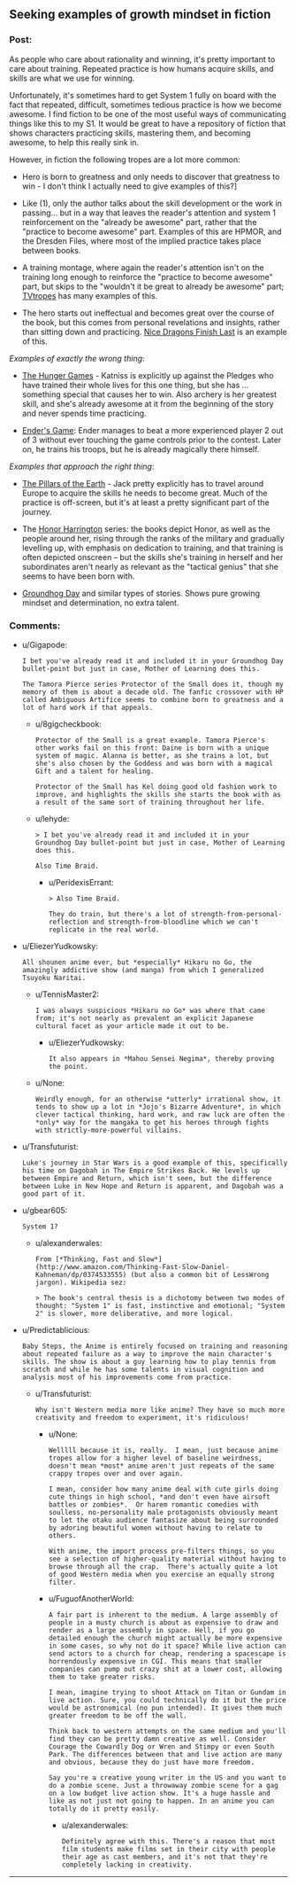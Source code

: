 ## Seeking examples of growth mindset in fiction

### Post:

As people who care about rationality and winning, it's pretty important to care about training. Repeated practice is how humans acquire skills, and skills are what we use for winning.

Unfortunately, it's sometimes hard to get System 1 fully on board with the fact that repeated, difficult, sometimes tedious practice is how we become awesome. I find fiction to be one of the most useful ways of communicating things like this to my S1. It would be great to have a repository of fiction that shows characters practicing skills, mastering them, and becoming awesome, to help this really sink in.

However, in fiction the following tropes are a lot more common:

* Hero is born to greatness and only needs to discover that greatness to win - I don't think I actually need to give examples of this?]

* Like (1), only the author talks about the skill development or the work in passing… but in a way that leaves the reader's attention and system 1 reinforcement on the "already be awesome" part, rather that the "practice to become awesome" part. Examples of this are HPMOR, and the Dresden Files, where most of the implied practice takes place between books.

* A training montage, where again the reader's attention isn't on the training long enough to reinforce the "practice to become awesome" part, but skips to the "wouldn't it be great to already be awesome" part; [TVtropes](http://tvtropes.org/pmwiki/pmwiki.php/Main/TrainingMontage) has many examples of this.

* The hero starts out ineffectual and becomes great over the course of the book, but this comes from personal revelations and insights, rather than sitting down and practicing. [Nice Dragons Finish Last](https://www.goodreads.com/book/show/20426102-nice-dragons-finish-last) is an example of this.

*Examples of exactly the wrong thing*:

* [The Hunger Games](https://en.wikipedia.org/wiki/The_Hunger_Games) - Katniss is explicitly up against the Pledges who have trained their whole lives for this one thing, but she has … something special that causes her to win. Also archery is her greatest skill, and she's already awesome at it from the beginning of the story and never spends time practicing.

* [Ender's Game](https://en.wikipedia.org/wiki/Ender%27s_Game):  Ender manages to beat a more experienced player 2 out of 3 without ever touching the game controls prior to the contest. Later on, he trains his troops, but he is already magically there himself.

*Examples that approach the right thing*:

* [The Pillars of the Earth](http://www.rakuten.com/prod/the-pillars-of-the-earth/204583267.html?listingid=-1&ranMID=36342&ranEAID=je6NUbpObpQ&ranSiteID=je6NUbpObpQ-ZyCNGK4.s2vUzJ2bdIwDOA&scid=af_linkshare&adid=18094&siteID=je6NUbpObpQ-ZyCNGK4.s2vUzJ2bdIwDOA) - Jack pretty explicitly has to travel around Europe to acquire the skills he needs to become great. Much of the practice is off-screen, but it's at least a pretty significant part of the journey.

* The [Honor Harrington](https://en.wikipedia.org/wiki/Honor_Harrington) series: the books depict Honor, as well as the people around her, rising through the ranks of the military and gradually levelling up, with emphasis on dedication to training, and that training is often depicted onscreen – but the skills she's training in herself and her subordinates aren't nearly as relevant as the "tactical genius" that she seems to have been born with.

* [Groundhog Day](https://en.wikipedia.org/wiki/Groundhog_Day_(film)) and similar types of stories. Shows pure growing mindset and determination, no extra talent.

### Comments:

- u/Gigapode:
  ```
  I bet you've already read it and included it in your Groundhog Day bullet-point but just in case, Mother of Learning does this. 

  The Tamora Pierce series Protector of the Small does it, though my memory of them is about a decade old. The fanfic crossover with HP called Ambiguous Artifice seems to combine born to greatness and a lot of hard work if that appeals.
  ```

  - u/8gigcheckbook:
    ```
    Protector of the Small is a great example. Tamora Pierce's other works fail on this front: Daine is born with a unique system of magic. Alanna is better, as she trains a lot, but she's also chosen by the Goddess and was born with a magical Gift and a talent for healing. 

    Protector of the Small has Kel doing good old fashion work to improve, and highlights the skills she starts the book with as a result of the same sort of training throughout her life.
    ```

  - u/lehyde:
    ```
    > I bet you've already read it and included it in your Groundhog Day bullet-point but just in case, Mother of Learning does this.

    Also Time Braid.
    ```

    - u/PeridexisErrant:
      ```
      > Also Time Braid.

      They do train, but there's a lot of strength-from-personal-reflection and strength-from-bloodline which we can't replicate in the real world.
      ```

- u/EliezerYudkowsky:
  ```
  All shounen anime ever, but *especially* Hikaru no Go, the amazingly addictive show (and manga) from which I generalized Tsuyoku Naritai.
  ```

  - u/TennisMaster2:
    ```
    I was always suspicious *Hikaru no Go* was where that came from; it's not nearly as prevalent an explicit Japanese cultural facet as your article made it out to be.
    ```

    - u/EliezerYudkowsky:
      ```
      It also appears in *Mahou Sensei Negima*, thereby proving the point.
      ```

  - u/None:
    ```
    Weirdly enough, for an otherwise *utterly* irrational show, it tends to show up a lot in *Jojo's Bizarre Adventure*, in which clever tactical thinking, hard work, and raw luck are often the *only* way for the mangaka to get his heroes through fights with strictly-more-powerful villains.
    ```

- u/Transfuturist:
  ```
  Luke's journey in Star Wars is a good example of this, specifically his time on Dagobah in The Empire Strikes Back. He levels up between Empire and Return, which isn't seen, but the difference between Luke in New Hope and Return is apparent, and Dagobah was a good part of it.
  ```

- u/gbear605:
  ```
  System 1?
  ```

  - u/alexanderwales:
    ```
    From [*Thinking, Fast and Slow*](http://www.amazon.com/Thinking-Fast-Slow-Daniel-Kahneman/dp/0374533555) (but also a common bit of LessWrong jargon). Wikipedia sez:

    > The book's central thesis is a dichotomy between two modes of thought: "System 1" is fast, instinctive and emotional; "System 2" is slower, more deliberative, and more logical.
    ```

- u/Predictablicious:
  ```
  Baby Steps, the Anime is entirely focused on training and reasoning about repeated failure as a way to improve the main character's skills. The show is about a guy learning how to play tennis from scratch and while he has some talents in visual cognition and analysis most of his improvements come from practice.
  ```

  - u/Transfuturist:
    ```
    Why isn't Western media more like anime? They have so much more creativity and freedom to experiment, it's ridiculous!
    ```

    - u/None:
      ```
      Welllll because it is, really.  I mean, just because anime tropes allow for a higher level of baseline weirdness, doesn't mean *most* anime aren't just repeats of the same crappy tropes over and over again.

      I mean, consider how many anime deal with cute girls doing cute things in high school, *and don't even have airsoft battles or zombies*.  Or harem romantic comedies with soulless, no-personality male protagonists obviously meant to let the otaku audience fantasize about being surrounded by adoring beautiful women without having to relate to others.

      With anime, the import process pre-filters things, so you see a selection of higher-quality material without having to browse through all the crap.  There's actually quite a lot of good Western media when you exercise an equally strong filter.
      ```

    - u/FuguofAnotherWorld:
      ```
      A fair part is inherent to the medium. A large assembly of people in a musty church is about as expensive to draw and render as a large assembly in space. Hell, if you go detailed enough the church might actually be more expensive in some cases, so why not do it space? While live action can send actors to a church for cheap, rendering a spacescape is horrendously expensive in CGI. This means that smaller companies can pump out crazy shit at a lower cost, allowing them to take greater risks.

      I mean, imagine trying to shoot Attack on Titan or Gundam in live action. Sure, you could technically do it but the price would be astronomical (no pun intended). It gives them much greater freedom to be off the wall. 

      Think back to western attempts on the same medium and you'll find they can be pretty damn creative as well. Consider Courage the Cowardly Dog or Wren and Stimpy or even South Park. The differences between that and live action are many and obvious, because they do just have more freedom.

      Say you're a creative young writer in the US and you want to do a zombie scene. Just a throwaway zombie scene for a gag on a low budget live action show. It's a huge hassle and like as not just not going to happen. In an anime you can totally do it pretty easily.
      ```

      - u/alexanderwales:
        ```
        Definitely agree with this. There's a reason that most film students make films set in their city with people their age as cast members, and it's not that they're completely lacking in creativity.
        ```

---

